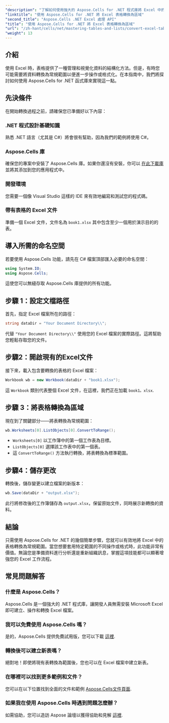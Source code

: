 ```yaml
---
"description": "了解如何使用強大的 Aspose.Cells for .NET 程式庫將 Excel 中的表格無縫轉換為常規範圍。本逐步指南涵蓋了從設定環境到執行轉換的所有內容。"
"linktitle": "使用 Aspose.Cells for .NET 將 Excel 表格轉換為區域"
"second_title": "Aspose.Cells .NET Excel 處理 API"
"title": "使用 Aspose.Cells for .NET 將 Excel 表格轉換為區域"
"url": "/zh-hant/cells/net/mastering-tables-and-lists/convert-excel-tables-to-range/"
"weight": 13
---
```


## 介紹

使用 Excel 時，表格提供了一種管理和視覺化資料的結構化方法。但是，有時您可能需要將資料轉換為常規範圍以便進一步操作或格式化。在本指南中，我們將探討如何使用 Aspose.Cells for .NET 函式庫來實現這一點。

## 先決條件
在開始轉換過程之前，請確保您已準備好以下內容：

### .NET 程式設計基礎知識
熟悉 .NET 語言（尤其是 C#）將會很有幫助，因為我們的範例將使用 C#。

### Aspose.Cells 庫
確保您的專案中安裝了 Aspose.Cells 庫。如果你還沒有安裝，你可以 [在此下載庫](https://releases.aspose.com/cells/net/) 並將其添加到您的應用程式中。

### 開發環境
您需要一個像 Visual Studio 這樣的 IDE 來有效地編寫和測試您的程式碼。

### 帶有表格的 Excel 文件
準備一個 Excel 文件，文件名為 `book1.xlsx` 其中包含至少一個用於演示目的的表。

## 導入所需的命名空間
若要使用 Aspose.Cells 功能，請先在 C# 檔案頂部匯入必要的命名空間：

```csharp
using System.IO;
using Aspose.Cells;
```

這使您可以無縫存取 Aspose.Cells 庫提供的所有功能。

## 步驟 1：設定文檔路徑
首先，指定 Excel 檔案所在的路徑：

```csharp
string dataDir = "Your Document Directory\\";
```
代替 `"Your Document Directory\\"` 使用您的 Excel 檔案的實際路徑。這將幫助您輕鬆存取您的文件。

## 步驟2：開啟現有的Excel文件
接下來，載入包含要轉換的表格的 Excel 檔案：

```csharp
Workbook wb = new Workbook(dataDir + "book1.xlsx");
```
這 `Workbook` 類別代表整個 Excel 文件，在這裡，我們正在加載 `book1。xlsx`.

## 步驟 3：將表格轉換為區域
現在到了關鍵部分——將表轉換為常規範圍：

```csharp
wb.Worksheets[0].ListObjects[0].ConvertToRange();
```

- `Worksheets[0]` 以工作簿中的第一個工作表為目標。
- `ListObjects[0]` 選擇該工作表中的第一個表。
- 這 `ConvertToRange()` 方法執行轉換，將表轉換為標準範圍。

## 步驟4：儲存更改
轉換後，儲存變更以建立檔案的新版本：

```csharp
wb.Save(dataDir + "output.xlsx");
```
此行將修改後的工作簿儲存為 `output.xlsx`，保留原始文件，同時展示新轉換的資料。

## 結論
只需使用 Aspose.Cells for .NET 的幾個簡單步驟，您就可以有效地將 Excel 中的表格轉換為常規範圍。當您想要套用特定範圍的不同操作或格式時，此功能非常有價值。無論您是準備資料進行分析還是重新組織訊息，掌握這項技能都可以顯著增強您的 Excel 工作流程。

## 常見問題解答

### 什麼是 Aspose.Cells？
Aspose.Cells 是一個強大的 .NET 程式庫，讓開發人員無需安裝 Microsoft Excel 即可建立、操作和轉換 Excel 檔案。

### 我可以免費使用 Aspose.Cells 嗎？
是的，Aspose.Cells 提供免費試用版，您可以下載 [這裡](https://releases。aspose.com/cells/net/).

### 轉換後可以建立新表嗎？
絕對地！即使將現有表轉換為範圍後，您也可以在 Excel 檔案中建立新表。

### 在哪裡可以找到更多範例和文件？
您可以在以下位置找到全面的文件和範例 [Aspose.Cells文件頁面](https://reference。aspose.com/cells/net/).

### 如果我在使用 Aspose.Cells 時遇到問題怎麼辦？
如需協助，您可以造訪 Aspose 論壇以獲得協助和見解 [這裡](https://forum。aspose.com/c/cells/9).